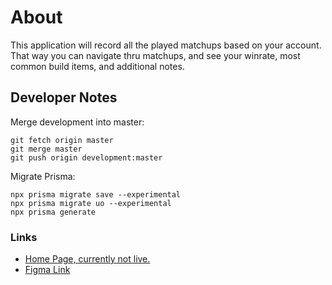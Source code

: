 # About

This application will record all the played matchups based on your account. That way you can navigate thru matchups,
and see your winrate, most common build items, and additional notes.

## Developer Notes

Merge development into master:

```
git fetch origin master
git merge master
git push origin development:master
```
Migrate Prisma:

```
npx prisma migrate save --experimental
npx prisma migrate uo --experimental
npx prisma generate

```

### Links

* [Home Page, currently not live.](https://leaguedex.com)    
* [Figma Link](https://www.figma.com/file/LKOTO3yHEvZXIYbJFiIdQk/Untitled?node-id=0%3A1)
